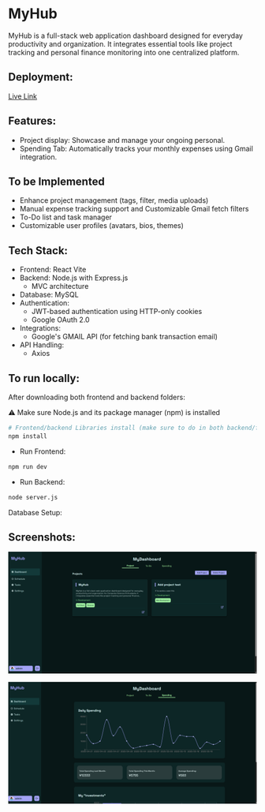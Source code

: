 # MyHub
MyHub is a full-stack web application dashboard designed for everyday productivity and organization. It integrates essential tools like project tracking and personal finance monitoring into one centralized platform.



## Deployment:
[Live Link](https://myhub-2025.netlify.app/)

## Features:
- Project display: Showcase and manage your ongoing personal.
- Spending Tab: Automatically tracks your monthly expenses using Gmail integration.

## To be Implemented
- Enhance project management (tags, filter, media uploads)
- Manual expense tracking support and Customizable Gmail fetch filters
- To-Do list and task manager
- Customizable user profiles (avatars, bios, themes)

## Tech Stack:
- Frontend: React Vite
- Backend: Node.js with Express.js
  - MVC architecture
- Database: MySQL
- Authentication:
  - JWT-based authentication using HTTP-only cookies
  - Google OAuth 2.0
- Integrations:
  - Google's GMAIL API (for fetching bank transaction email)
- API Handling:
  - Axios
 
## To run locally:
After downloading both frontend and backend folders:

⚠️ Make sure Node.js and its package manager (npm) is installed
```bash
# Frontend/backend Libraries install (make sure to do in both backend/frontend folders)
npm install
```
- Run Frontend:
```bash
npm run dev
```
- Run Backend:
```bash
node server.js
```

Database Setup:

## Screenshots:
![alt text](https://github.com/HaekalMadani/MyHub/blob/main/img/ProjectDash.png?raw=true)

![at text](https://github.com/HaekalMadani/MyHub/blob/main/img/SpendingDash.png?raw=true)



